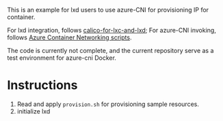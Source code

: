 This is an example for lxd users to use azure-CNI for provisioning IP for
container.

For lxd integration, follows [calico-for-lxc-and-lxd][1]; For azure-CNI
invoking, follows [Azure Container Networking scripts][2].

[1]: https://github.com/quater/calico-for-lxc-and-lxd/tree/master/scripts/lxd
[2]: https://github.com/Azure/azure-container-networking/tree/master/scripts

The code is currently not complete, and the current repository serve as a test
environment for azure-cni Docker.

# Instructions

1. Read and apply `provision.sh` for provisioning sample resources.
2. initialize lxd
